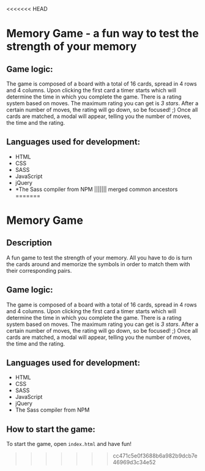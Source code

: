 <<<<<<< HEAD
# **Memory Game - a fun way to test the strength of your memory**

## Game logic:
The game is composed of a board with a total of 16 cards, spread in 4 rows and 4 columns. Upon clicking the first card a timer starts which will determine the time in which you complete the game.
There is a rating system based on moves. The maximum rating you can get is _3 stars_. After a certain number of moves, the rating will go down, so be focused! ;)
Once all cards are matched, a modal will appear, telling you the number of moves, the time and the rating.

## Languages used for development:
- HTML
- CSS
- SASS
- JavaScript
- jQuery
- *The Sass compiler from NPM
||||||| merged common ancestors
=======
# Memory Game

## Description
A fun game to test the strength of your memory. All you have to do is turn the cards around and memorize the symbols in order to match them with their corresponding pairs.

## Game logic:
The game is composed of a board with a total of 16 cards, spread in 4 rows and 4 columns. Upon clicking the first card a timer starts which will determine the time in which you complete the game.
There is a rating system based on moves. The maximum rating you can get is _3 stars_. After a certain number of moves, the rating will go down, so be focused! ;)
Once all cards are matched, a modal will appear, telling you the number of moves, the time and the rating.

## Languages used for development:
- HTML
- CSS
- SASS
- JavaScript
- jQuery
- The Sass compiler from NPM

## How to start the game:
To start the game, open `index.html` and have fun!
>>>>>>> cc471c5e0f3688b6a982b9dcb7e46969d3c34e52
